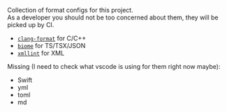 Collection of format configs for this project.  
As a developer you should not be too concerned about them, they will be picked up by CI.

- [`clang-format`](https://clang.llvm.org/docs/ClangFormat.html) for C/C++
- [`biome`](https://biomejs.dev/) for TS/TSX/JSON
- [`xmllint`](https://gitlab.gnome.org/GNOME/libxml2) for XML

Missing (I need to check what vscode is using for them right now maybe):

- Swift
- yml
- toml
- md
